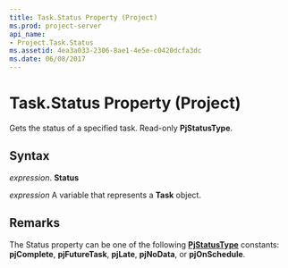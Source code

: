 ```yaml
---
title: Task.Status Property (Project)
ms.prod: project-server
api_name:
- Project.Task.Status
ms.assetid: 4ea3a033-2306-8ae1-4e5e-c0420dcfa3dc
ms.date: 06/08/2017
---
```



# Task.Status Property (Project)

Gets the status of a specified task. Read-only  **PjStatusType**.


## Syntax

 _expression_. **Status**

 _expression_ A variable that represents a **Task** object.


## Remarks

The Status property can be one of the following  **[PjStatusType](Project.PjStatusType.md)** constants: **pjComplete**, **pjFutureTask**, **pjLate**, **pjNoData**, or **pjOnSchedule**.


